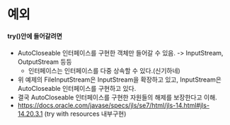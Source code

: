 # 예외

#### try()안에 들어갈려면
- AutoCloseable 인터페이스를 구현한 객체만 들어갈 수 있음. -> InputStream, OutputStream 등등
   - 인터페이스는 인터페이스를 다중 상속할 수 있다.(신기하네)
- 위 예제의 FileInputStream은 InputStream을 확장하고 있고, InputStream은 AutoCloseable 인터페이스를 구현하고 있다.
- 결국 AutoCloseable 인터페이스를 구현한 자원들의 해제를 보장한다고 이해. 
- https://docs.oracle.com/javase/specs/jls/se7/html/jls-14.html#jls-14.20.3.1 (try with resources 내부구현)